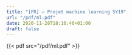 ```yaml
---
title: "[FR] — Projet machine learning SY19"
url: "/pdf/ml.pdf"
date: 2020-11-28T18:16:46+01:00
draft: false
---
```

{{< pdf src="/pdf/ml.pdf" >}}
